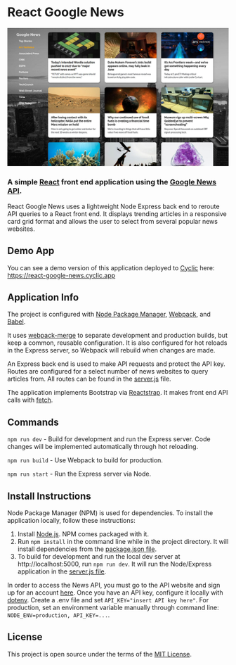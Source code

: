 # React Google News
![screenshot](readme_react_google_news.jpg)

### A simple [React](https://reactjs.org/) front end application using the [Google News API](https://newsapi.org/).
React Google News uses a lightweight Node Express back end to reroute API queries to a React front end. It displays trending articles in a responsive card grid format and allows the user to select from several popular news websites.

## Demo App
You can see a demo version of this application deployed to [Cyclic](https://app.cyclic.sh) here: https://react-google-news.cyclic.app

## Application Info
The project is configured with [Node Package Manager](https://www.npmjs.com/), [Webpack](https://webpack.js.org/), and [Babel](https://babeljs.io/).

It uses [webpack-merge](https://www.npmjs.com/package/webpack-merge) to separate development and production builds, but keep a common, reusable configuration. It is also configured for hot reloads in the Express server, so Webpack will rebuild when changes are made.

An Express back end is used to make API requests and protect the API key. Routes are configured for a select number of news websites to query articles from. All routes can be found in the [server.js](../master/server.js) file.

The application implements Bootstrap via [Reactstrap](https://reactstrap.github.io/). It makes front end API calls with [fetch](https://github.com/github/fetch).

## Commands
`npm run dev` - Build for development and run the Express server. Code changes will be implemented automatically through hot reloading.

`npm run build` - Use Webpack to build for production.

`npm run start` - Run the Express server via Node.

## Install Instructions
Node Package Manager (NPM) is used for dependencies. To install the application locally, follow these instructions:

1. Install [Node.js](https://nodejs.org/). NPM comes packaged with it.
2. Run `npm install` in the command line while in the project directory. It will install dependencies from the [package.json file](../master/package.json).
3. To build for development and run the local dev server at http://localhost:5000, run `npm run dev`. It will run the Node/Express application in the [server.js file](../master/server.js).

In order to access the News API, you must go to the API website and sign up for an account [here](https://newsapi.org/). Once you have an API key, configure it locally with [dotenv](https://www.npmjs.com/package/dotenv). Create a .env file and set `API_KEY="insert API key here"`. For production, set an environment variable manually through command line: `NODE_ENV=production, API_KEY=...`.

## License
This project is open source under the terms of the [MIT License](http://opensource.org/licenses/MIT).
